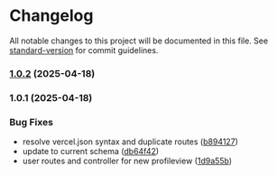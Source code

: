 # Changelog

All notable changes to this project will be documented in this file. See [standard-version](https://github.com/conventional-changelog/standard-version) for commit guidelines.

### [1.0.2](https://github.com/jamesredd64/auth0-admin-backend/compare/v1.0.1...v1.0.2) (2025-04-18)

### 1.0.1 (2025-04-18)


### Bug Fixes

* resolve vercel.json syntax and duplicate routes ([b894127](https://github.com/jamesredd64/auth0-admin-backend/commit/b894127f5eb42e6ce4bb0a804f9d19042019590e))
* update to current schema ([db64f42](https://github.com/jamesredd64/auth0-admin-backend/commit/db64f424170977e9ed4c1d7db0cf0811a05997db))
* user routes and controller for new profileview ([1d9a55b](https://github.com/jamesredd64/auth0-admin-backend/commit/1d9a55bf65c6197ac797be8197d2262ff87e94de))
